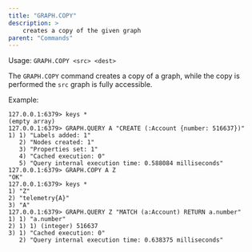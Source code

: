 ```yaml
---
title: "GRAPH.COPY"
description: >
    creates a copy of the given graph
parent: "Commands"
---
```


Usage: `GRAPH.COPY <src> <dest>`

The `GRAPH.COPY` command creates a copy of a graph, while the copy is performed
the `src` graph is fully accessible.

Example:
```
127.0.0.1:6379> keys *
(empty array)
127.0.0.1:6379> GRAPH.QUERY A "CREATE (:Account {number: 516637})"
1) 1) "Labels added: 1"
   2) "Nodes created: 1"
   3) "Properties set: 1"
   4) "Cached execution: 0"
   5) "Query internal execution time: 0.588084 milliseconds"
127.0.0.1:6379> GRAPH.COPY A Z
"OK"
127.0.0.1:6379> keys *
1) "Z"
2) "telemetry{A}"
3) "A"
127.0.0.1:6379> GRAPH.QUERY Z "MATCH (a:Account) RETURN a.number"
1) 1) "a.number"
2) 1) 1) (integer) 516637
3) 1) "Cached execution: 0"
   2) "Query internal execution time: 0.638375 milliseconds"
```
